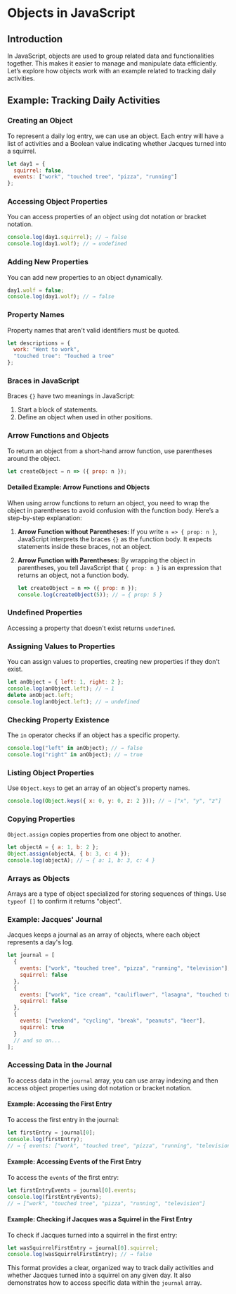 # Objects in JavaScript

## Introduction
In JavaScript, objects are used to group related data and functionalities together. This makes it easier to manage and manipulate data efficiently. Let’s explore how objects work with an example related to tracking daily activities.

## Example: Tracking Daily Activities

### Creating an Object
To represent a daily log entry, we can use an object. Each entry will have a list of activities and a Boolean value indicating whether Jacques turned into a squirrel.

```javascript
let day1 = {
  squirrel: false,
  events: ["work", "touched tree", "pizza", "running"]
};
```

### Accessing Object Properties
You can access properties of an object using dot notation or bracket notation.

```javascript
console.log(day1.squirrel); // → false
console.log(day1.wolf); // → undefined
```

### Adding New Properties
You can add new properties to an object dynamically.

```javascript
day1.wolf = false;
console.log(day1.wolf); // → false
```

### Property Names
Property names that aren't valid identifiers must be quoted.

```javascript
let descriptions = {
  work: "Went to work",
  "touched tree": "Touched a tree"
};
```

### Braces in JavaScript
Braces `{}` have two meanings in JavaScript:
1. Start a block of statements.
2. Define an object when used in other positions.

### Arrow Functions and Objects
To return an object from a short-hand arrow function, use parentheses around the object.

```javascript
let createObject = n => ({ prop: n });
```

#### Detailed Example: Arrow Functions and Objects
When using arrow functions to return an object, you need to wrap the object in parentheses to avoid confusion with the function body. Here’s a step-by-step explanation:

1. **Arrow Function without Parentheses:**
   If you write `n => { prop: n }`, JavaScript interprets the braces `{}` as the function body. It expects statements inside these braces, not an object.

2. **Arrow Function with Parentheses:**
   By wrapping the object in parentheses, you tell JavaScript that `{ prop: n }` is an expression that returns an object, not a function body.

   ```javascript
   let createObject = n => ({ prop: n });
   console.log(createObject(5)); // → { prop: 5 }
   ```

### Undefined Properties
Accessing a property that doesn't exist returns `undefined`.

### Assigning Values to Properties
You can assign values to properties, creating new properties if they don't exist.

```javascript
let anObject = { left: 1, right: 2 };
console.log(anObject.left); // → 1
delete anObject.left;
console.log(anObject.left); // → undefined
```

### Checking Property Existence
The `in` operator checks if an object has a specific property.

```javascript
console.log("left" in anObject); // → false
console.log("right" in anObject); // → true
```

### Listing Object Properties
Use `Object.keys` to get an array of an object's property names.

```javascript
console.log(Object.keys({ x: 0, y: 0, z: 2 })); // → ["x", "y", "z"]
```

### Copying Properties
`Object.assign` copies properties from one object to another.

```javascript
let objectA = { a: 1, b: 2 };
Object.assign(objectA, { b: 3, c: 4 });
console.log(objectA); // → { a: 1, b: 3, c: 4 }
```

### Arrays as Objects
Arrays are a type of object specialized for storing sequences of things. Use `typeof []` to confirm it returns "object".

### Example: Jacques' Journal
Jacques keeps a journal as an array of objects, where each object represents a day's log.

```javascript
let journal = [
  {
    events: ["work", "touched tree", "pizza", "running", "television"],
    squirrel: false
  },
  {
    events: ["work", "ice cream", "cauliflower", "lasagna", "touched tree", "brushed teeth"],
    squirrel: false
  },
  {
    events: ["weekend", "cycling", "break", "peanuts", "beer"],
    squirrel: true
  }
  // and so on...
];
```

### Accessing Data in the Journal
To access data in the `journal` array, you can use array indexing and then access object properties using dot notation or bracket notation.

#### Example: Accessing the First Entry
To access the first entry in the journal:

```javascript
let firstEntry = journal[0];
console.log(firstEntry);
// → { events: ["work", "touched tree", "pizza", "running", "television"], squirrel: false }
```

#### Example: Accessing Events of the First Entry
To access the `events` of the first entry:

```javascript
let firstEntryEvents = journal[0].events;
console.log(firstEntryEvents);
// → ["work", "touched tree", "pizza", "running", "television"]
```

#### Example: Checking if Jacques was a Squirrel in the First Entry
To check if Jacques turned into a squirrel in the first entry:

```javascript
let wasSquirrelFirstEntry = journal[0].squirrel;
console.log(wasSquirrelFirstEntry); // → false
```

This format provides a clear, organized way to track daily activities and whether Jacques turned into a squirrel on any given day. It also demonstrates how to access specific data within the `journal` array.
